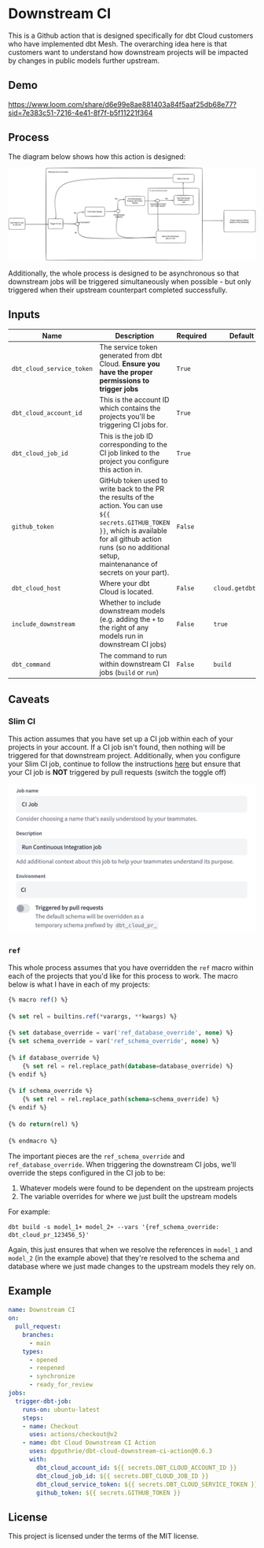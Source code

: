 # Downstream CI

This is a Github action that is designed specifically for dbt Cloud customers who have implemented dbt Mesh.  The overarching idea here is that customers want to understand how downstream projects will be impacted by changes in public models further upstream.

## Demo

https://www.loom.com/share/d6e99e8ae881403a84f5aaf25db68e77?sid=7e383c51-7216-4e41-8f7f-b5f11221f364

## Process

The diagram below shows how this action is designed:

![Downstream CI Process](assets/downstream_ci_process.png)

Additionally, the whole process is designed to be asynchronous so that downstream jobs will be triggered simultaneously when possible - but only triggered when their upstream counterpart completed successfully.

## Inputs

| **Name**                  | **Description**                                                                                                 | Required | Default            |
|---------------------------|-----------------------------------------------------------------------------------------------------------------|----------|--------------------|
| `dbt_cloud_service_token` | The service token generated from dbt Cloud.  **Ensure you have the proper permissions to trigger jobs**         | `True`   |                    |
| `dbt_cloud_account_id`    | This is the account ID which contains the projects you'll be triggering CI jobs for.                            | `True`   |                    |
| `dbt_cloud_job_id`        | This is the job ID corresponding to the CI job linked to the project you configure this action in.              | `True`   |                    |
| `github_token`             | GitHub token used to write back to the PR the results of the action.  You can use `${{ secrets.GITHUB_TOKEN }}`, which is available for all github action runs (so no additional setup, maintenanance of secrets on your part).                                                 | `False`  |             |
| `dbt_cloud_host`          | Where your dbt Cloud is located.                                                                                | `False`  | `cloud.getdbt.com` |
| `include_downstream`      | Whether to include downstream models (e.g. adding the `+` to the right of any models run in downstream CI jobs) | `False`  | `true`             |
| `dbt_command`             | The command to run within downstream CI jobs (`build` or `run`)                                                 | `False`  | `build`            |

## Caveats

### Slim CI

This action assumes that you have set up a CI job within each of your projects in your account.  If a CI job isn't found, then nothing will be triggered for that downstream project.  Additionally, when you configure your Slim CI job, continue to follow the instructions [here](https://docs.getdbt.com/docs/deploy/ci-jobs#set-up-ci-jobs) but ensure that your CI job is **NOT** triggered by pull requests (switch the toggle off)

![CI Job](assets/ci_job.png)

### `ref`

This whole process assumes that you have overridden the `ref` macro within each of the projects that you'd like for this process to work.  The macro below is what I have in each of my projects:

```sql
{% macro ref() %}

{% set rel = builtins.ref(*varargs, **kwargs) %}

{% set database_override = var('ref_database_override', none) %}
{% set schema_override = var('ref_schema_override', none) %}

{% if database_override %}
    {% set rel = rel.replace_path(database=database_override) %}
{% endif %}

{% if schema_override %}
    {% set rel = rel.replace_path(schema=schema_override) %}
{% endif %}

{% do return(rel) %}

{% endmacro %}
```

The important pieces are the `ref_schema_override` and `ref_database_override`.  When triggering the downstream CI jobs, we'll override the steps configured in the CI job to be:

1. Whatever models were found to be dependent on the upstream projects
2. The variable overrides for where we just built the upstream models

For example:

```
dbt build -s model_1+ model_2+ --vars '{ref_schema_override: dbt_cloud_pr_123456_5}'
```

Again, this just ensures that when we resolve the references in `model_1` and `model_2` (in the example above) that they're resolved to the schema and database where we just made changes to the upstream models they rely on.

## Example

```yaml
name: Downstream CI
on:
  pull_request:
    branches:
      - main
    types:
      - opened
      - reopened
      - synchronize
      - ready_for_review
jobs:
  trigger-dbt-job:
    runs-on: ubuntu-latest
    steps:
    - name: Checkout
      uses: actions/checkout@v2
    - name: dbt Cloud Downstream CI Action
      uses: dpguthrie/dbt-cloud-downstream-ci-action@0.6.3
      with:
        dbt_cloud_account_id: ${{ secrets.DBT_CLOUD_ACCOUNT_ID }}
        dbt_cloud_job_id: ${{ secrets.DBT_CLOUD_JOB_ID }}
        dbt_cloud_service_token: ${{ secrets.DBT_CLOUD_SERVICE_TOKEN }}
        github_token: ${{ secrets.GITHUB_TOKEN }}
```

## License

This project is licensed under the terms of the MIT license.
